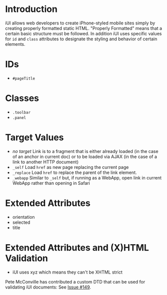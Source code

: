# Introduction #

iUI allows web developers to create iPhone-styled mobile sites simply by creating properly formatted static HTML.  "Properly Formatted" means that a certain basic structure must be followed.  In addition iUI uses specific values for `id` and `class` attributes to designate the styling and behavior of certain elements.


# IDs #

  * `#pageTitle`

# Classes #

  * `.toolbar`
  * `.panel`

# Target Values #

  * _no target_ Link is to a fragment that is either already loaded (in the case of an anchor in current doc) or to be loaded via AJAX (in the case of a link to another HTTP document)
  * `_self` Load `href` as new page replacing the current page
  * `_replace` Load `href` to replace the parent of the link element.
  * `_webapp` Similar to `_self` but, if running as a WebApp, open link in current WebApp rather than opening in Safari

# Extended Attributes #

  * orientation
  * selected
  * title

# Extended Attributes and (X)HTML Validation #

  * iUI uses xyz which means they can't be XHTML strict

Pete McConville has contributed a custom DTD that can be used for validating iUI documents:  See [Issue #149](https://code.google.com/p/iui/issues/detail?id=#149).
